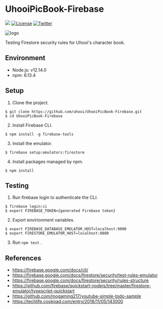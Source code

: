 # UhooiPicBook-Firebase

[![](https://github.com/uhooi/UhooiPicBook-Firebase/workflows/CI/badge.svg)](https://github.com/uhooi/UhooiPicBook-Firebase/actions?query=workflow%3ACI)
[![License](https://img.shields.io/github/license/uhooi/UhooiPicBook-Firebase)](https://github.com/uhooi/UhooiPicBook-Firebase/blob/master/LICENSE)
[![Twitter](https://img.shields.io/twitter/url?style=social&url=https%3A%2F%2Ftwitter.com%2Fthe_uhooi)](https://twitter.com/the_uhooi)

![logo](./docs/logo.png)

Testing Firestore security rules for Uhooi's character book.

## Environment

- Node.js: v12.14.0
- npm: 6.13.4

## Setup

1. Clone the project.

```
$ git clone https://github.com/uhooi/UhooiPicBook-Firebase.git
$ cd UhooiPicBook-Firebase
```

2. Install Firebase CLI.

```
$ npm install -g firebase-tools
```

3. Install the emulator.

```
$ firebase setup:emulators:firestore
```

4. Install packages managed by npm.

```
$ npm install
```

## Testing

1. Run firebase login to authenticate the CLI.

```
$ firebase login:ci
$ export FIREBASE_TOKEN={generated Firebase token}
```

2. Export envirionment variables.

```
$ export FIREBASE_DATABASE_EMULATOR_HOST=localhost:9000
$ export FIRESTORE_EMULATOR_HOST=localhost:8080
```

3. Run `npm test` .

## References

- https://firebase.google.com/docs/cli/
- https://firebase.google.com/docs/firestore/security/test-rules-emulator
- https://firebase.google.com/docs/firestore/security/rules-structure
- https://github.com/firebase/quickstart-nodejs/tree/master/firestore-emulator/typescript-quickstart
- https://github.com/mogaming217/youtube-simple-todo-sample
- https://techlife.cookpad.com/entry/2018/11/05/143000
